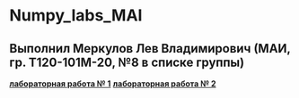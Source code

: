 # Numpy_labs_MAI
## Выполнил Меркулов Лев Владимирович (МАИ, гр. Т120-101М-20, №8 в списке группы)
**[лабораторная работа № 1](https://github.com/Dermogod/Numpy_labs_MAI/blob/main/numpy_first_lab.ipynb)**
**[лабораторная работа № 2](https://github.com/Dermogod/Numpy_labs_MAI/blob/main/numpy_second_lab.ipynb)**
